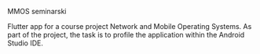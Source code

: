 MMOS seminarski

Flutter app for a course project Network and Mobile Operating Systems. 
As part of the project, the task is to profile the application within the Android Studio IDE.
